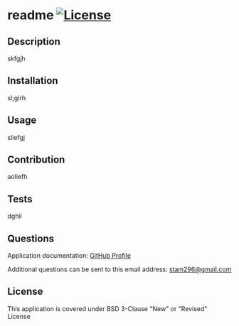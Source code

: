 # readme [![License](https://img.shields.io/badge/License-BSD_3--Clause-blue.svg)](https://opensource.org/licenses/BSD-3-Clause) 

 ## Description 

 skfgjh 

 ## Installation 

 sl;girh 

 ## Usage 

 sliefgj 

 ## Contribution 

 aoliefh 

 ## Tests 

 dghil 

 ## Questions 

 Application documentation: [GitHub Profile](https://github.com/saratam8) 

 Additional questions can be sent to this email address: stam296@gmail.com 

 ## License 

 This application is covered under BSD 3-Clause "New" or "Revised" License
